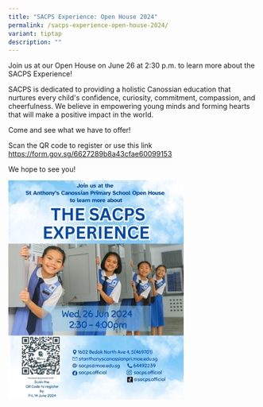 ```yaml
---
title: "SACPS Experience: Open House 2024"
permalink: /sacps-experience-open-house-2024/
variant: tiptap
description: ""
---
```

<p></p>
<p>Join us at our Open House on June 26 at 2:30 p.m. to learn more about
the SACPS Experience!</p>
<p>SACPS is dedicated to providing a holistic Canossian education that nurtures
every child's confidence, curiosity, commitment, compassion, and cheerfulness.
We believe in empowering young minds and forming hearts that will make
a positive impact in the world.</p>
<p>Come and see what we have to offer!</p>
<p>Scan the QR code to register or use this link <a href="https://form.gov.sg/6627289b8a43cfae60099153" rel="noopener noreferrer nofollow" target="_blank">https://form.gov.sg/6627289b8a43cfae60099153</a>
</p>
<p>We hope to see you!</p>
<p></p>
<div class="isomer-image-wrapper">
<img style="width: 70%;" height="auto" width="100%" alt="" src="/images/sacpsopenhouse2024.jpg">
</div>
<p></p>